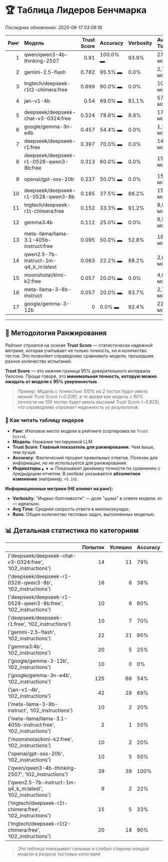 # 🏆 Таблица Лидеров Бенчмарка

*Последнее обновление: 2025-08-17 03:09:18*

|   Ранг | Модель                                  |   Trust Score | Accuracy   | Verbosity   | Avg Time   |   Runs |
|-------:|:----------------------------------------|--------------:|:-----------|:------------|:-----------|-------:|
|      1 | qwen/qwen3-4b-thinking-2507             |         0.91  | 100.0% ▬   | 93.9%       | 27,105 мс  |     39 |
|      2 | gemini-2.5-flash                        |         0.782 | 95.5% ▬    | 0.0%        | 2,799 мс   |     22 |
|      3 | tngtech/deepseek-r1t2-chimera:free      |         0.699 | 90.0% ▬    | 0.0%        | 10,095 мс  |     20 |
|      4 | jan-v1-4b                               |         0.54  | 69.0% ▬    | 91.1%       | 57,097 мс  |     42 |
|      5 | deepseek/deepseek-chat-v3-0324:free     |         0.524 | 78.6% ▬    | 8.9%        | 17,800 мс  |     14 |
|      6 | google/gemma-3n-e4b                     |         0.457 | 54.4% ▬    | 0.0%        | 1,172 мс   |    125 |
|      7 | deepseek/deepseek-r1:free               |         0.397 | 70.0% ▬    | 0.0%        | 14,202 мс  |     10 |
|      8 | deepseek/deepseek-r1-0528-qwen3-8b:free |         0.313 | 60.0% ▬    | 0.0%        | 15,843 мс  |     10 |
|      9 | openai/gpt-oss-20b                      |         0.237 | 50.0% ▬    | 0.0%        | 15,224 мс  |     10 |
|     10 | deepseek/deepseek-r1-0528-qwen3-8b      |         0.185 | 37.5% ▬    | 86.2%       | 15,143 мс  |     16 |
|     11 | tngtech/deepseek-r1t-chimera:free       |         0.152 | 33.3% ▬    | 91.2%       | 8,978 мс   |     15 |
|     12 | gemma3:4b                               |         0.112 | 25.0% ▬    | 0.0%        | 6,972 мс   |     20 |
|     13 | meta-llama/llama-3.1-405b-instruct:free |         0.095 | 50.0% ▬    | 52.8%       | 18,429 мс  |      2 |
|     14 | qwen2.5-7b-instruct-1m-q4_k_m:latest    |         0.063 | 22.2% ▬    | 88.2%       | 2,669 мс   |      9 |
|     15 | moonshotai/kimi-k2:free                 |         0.057 | 20.0% ▬    | 0.0%        | 4,072 мс   |     10 |
|     16 | meta-llama-3-8b-instruct                |         0.057 | 20.0% ▬    | 83.7%       | 2,725 мс   |     10 |
|     17 | google/gemma-3-12b                      |         0     | 0.0% ▬     | 92.4%       | 22,090 мс  |     10 |

---
## 🎯 Методология Ранжирования

Рейтинг строится на основе **Trust Score** — статистически надежной метрике, которая учитывает не только точность, но и количество тестов. Это позволяет справедливо сравнивать модели, прошедшие разное количество испытаний.

**Trust Score** — это нижняя граница 95% доверительного интервала Уилсона. Проще говоря, это **минимальная точность, которую можно ожидать от модели с 95% уверенностью**.

> _Пример: Модель с точностью 100% на 2 тестах будет иметь низкий Trust Score (~0.206), в то время как модель с 90% точности на 100 тестах будет иметь высокий Trust Score (~0.825), что справедливо отражает надежность ее результатов._

### 📖 Как читать таблицу лидеров

- **Ранг**: Итоговое место модели в рейтинге (сортировка по `Trust Score`).
- **Модель**: Название тестируемой LLM.
- **Trust Score**: **Главный показатель для ранжирования.** Чем выше, тем лучше.
- **Accuracy**: Фактический процент правильных ответов. Полезен для информации, но не используется для ранжирования.
- **Индикаторы `▲ ▼ ▬`**: Показывают динамику точности по сравнению с предыдущим отчетом. В скобках указывается **абсолютное изменение** (например, `+5.1%`).

**Информационные метрики (НЕ влияют на ранг):**

- **Verbosity**: "Индекс болтливости" — доля "шума" в ответе модели. `0%` — идеально.
- **Avg Time**: Средняя скорость ответа в миллисекундах.
- **Runs**: Общее количество тестовых задач, выполненных моделью.

## 📊 Детальная статистика по категориям

|                                                                 |   Попыток |   Успешно | Accuracy   |
|:----------------------------------------------------------------|----------:|----------:|:-----------|
| ('deepseek/deepseek-chat-v3-0324:free', 't02_instructions')     |        14 |        11 | 79%        |
| ('deepseek/deepseek-r1-0528-qwen3-8b', 't02_instructions')      |        16 |         6 | 38%        |
| ('deepseek/deepseek-r1-0528-qwen3-8b:free', 't02_instructions') |        10 |         6 | 60%        |
| ('deepseek/deepseek-r1:free', 't02_instructions')               |        10 |         7 | 70%        |
| ('gemini-2.5-flash', 't02_instructions')                        |        22 |        21 | 95%        |
| ('gemma3:4b', 't02_instructions')                               |        20 |         5 | 25%        |
| ('google/gemma-3-12b', 't02_instructions')                      |        10 |         0 | 0%         |
| ('google/gemma-3n-e4b', 't02_instructions')                     |       125 |        68 | 54%        |
| ('jan-v1-4b', 't02_instructions')                               |        42 |        29 | 69%        |
| ('meta-llama-3-8b-instruct', 't02_instructions')                |        10 |         2 | 20%        |
| ('meta-llama/llama-3.1-405b-instruct:free', 't02_instructions') |         2 |         1 | 50%        |
| ('moonshotai/kimi-k2:free', 't02_instructions')                 |        10 |         2 | 20%        |
| ('openai/gpt-oss-20b', 't02_instructions')                      |        10 |         5 | 50%        |
| ('qwen/qwen3-4b-thinking-2507', 't02_instructions')             |        39 |        39 | 100%       |
| ('qwen2.5-7b-instruct-1m-q4_k_m:latest', 't02_instructions')    |         9 |         2 | 22%        |
| ('tngtech/deepseek-r1t-chimera:free', 't02_instructions')       |        15 |         5 | 33%        |
| ('tngtech/deepseek-r1t2-chimera:free', 't02_instructions')      |        20 |        18 | 90%        |

> _Эта таблица показывает сильные и слабые стороны каждой модели в разрезе тестовых категорий._